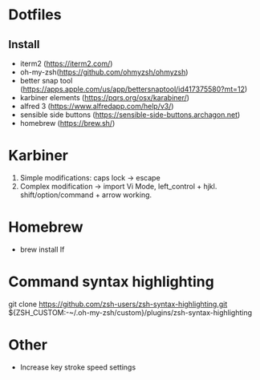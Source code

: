 # Dotfiles

## Install

* iterm2 (https://iterm2.com/)
* oh-my-zsh(https://github.com/ohmyzsh/ohmyzsh)
* better snap tool (https://apps.apple.com/us/app/bettersnaptool/id417375580?mt=12)
* karbiner elements (https://pqrs.org/osx/karabiner/)
* alfred 3 (https://www.alfredapp.com/help/v3/)
* sensible side buttons (https://sensible-side-buttons.archagon.net)
* homebrew (https://brew.sh/)

# Karbiner

1. Simple modifications: caps lock -> escape
2. Complex modification -> import Vi Mode, left_control + hjkl. shift/option/command + arrow working.

# Homebrew
* brew install lf


# Command syntax highlighting
git clone https://github.com/zsh-users/zsh-syntax-highlighting.git ${ZSH_CUSTOM:-~/.oh-my-zsh/custom}/plugins/zsh-syntax-highlighting

# Other
* Increase key stroke speed settings



